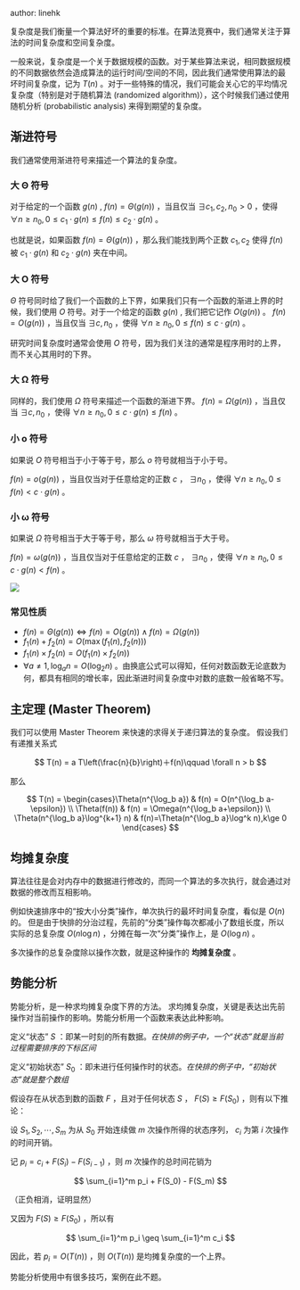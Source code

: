 author: linehk

复杂度是我们衡量一个算法好坏的重要的标准。在算法竞赛中，我们通常关注于算法的时间复杂度和空间复杂度。

一般来说，复杂度是一个关于数据规模的函数。对于某些算法来说，相同数据规模的不同数据依然会造成算法的运行时间/空间的不同，因此我们通常使用算法的最坏时间复杂度，记为 $T(n)$ 。对于一些特殊的情况，我们可能会关心它的平均情况复杂度（特别是对于随机算法 (randomized algorithm)），这个时候我们通过使用随机分析 (probabilistic analysis) 来得到期望的复杂度。

## 渐进符号

我们通常使用渐进符号来描述一个算法的复杂度。

### 大 Θ 符号

对于给定的一个函数 $g(n)$ , $f(n)=\Theta(g(n))$ ，当且仅当 $\exists c_1,c_2,n_0>0$ ，使得 $\forall n \ge n_0, 0\le c_1\cdot g(n)\le f(n) \le c_2\cdot g(n)$ 。

也就是说，如果函数 $f(n)=\Theta(g(n))$ ，那么我们能找到两个正数 $c_1, c_2$ 使得 $f(n)$ 被 $c_1\cdot g(n)$ 和 $c_2\cdot g(n)$ 夹在中间。

### 大 O 符号

 $\Theta$ 符号同时给了我们一个函数的上下界，如果我们只有一个函数的渐进上界的时候，我们使用 $O$ 符号。对于一个给定的函数 $g(n)$ , 我们把它记作 $O(g(n))$ 。 $f(n)=O(g(n))$ ，当且仅当 $\exists c,n_0$ ，使得 $\forall n \ge n_0,0\le f(n)\le c\cdot g(n)$ 。

研究时间复杂度时通常会使用 $O$ 符号，因为我们关注的通常是程序用时的上界，而不关心其用时的下界。

### 大 Ω 符号

同样的，我们使用 $\Omega$ 符号来描述一个函数的渐进下界。 $f(n)=\Omega(g(n))$ ，当且仅当 $\exists c,n_0$ ，使得 $\forall n \ge n_0,0\le c\cdot g(n)\le f(n)$ 。

### 小 o 符号

如果说 $O$ 符号相当于小于等于号，那么 $o$ 符号就相当于小于号。

 $f(n)=o(g(n))$ ，当且仅当对于任意给定的正数 $c$ ， $\exists n_0$ ，使得 $\forall n \ge n_0,0\le f(n)< c\cdot g(n)$ 。

### 小 ω 符号

如果说 $\Omega$ 符号相当于大于等于号，那么 $\omega$ 符号就相当于大于号。

 $f(n)=\omega(g(n))$ ，当且仅当对于任意给定的正数 $c$ ， $\exists n_0$ ，使得 $\forall n \ge n_0,0\le c\cdot g(n)< f(n)$ 。

![](images/order.png)

### 常见性质

-  $f(n) = \Theta(g(n))\Leftrightarrow f(n)=O(g(n))\land f(n)=\Omega(g(n))$ 
-  $f_1(n) + f_2(n) = O(\max(f_1(n), f_2(n)))$ 
-  $f_1(n) \times f_2(n) = O(f_1(n) \times f_2(n))$ 
-  $\forall a \neq 1, \log_a{n} = O(\log_2 n)$ 。由换底公式可以得知，任何对数函数无论底数为何，都具有相同的增长率，因此渐进时间复杂度中对数的底数一般省略不写。

## 主定理 (Master Theorem)

我们可以使用 Master Theorem 来快速的求得关于递归算法的复杂度。
假设我们有递推关系式

$$
T(n) = a T\left(\frac{n}{b}\right)＋f(n)\qquad \forall n > b
$$

那么

$$
T(n) = \begin{cases}\Theta(n^{\log_b a}) & f(n) = O(n^{\log_b a-\epsilon}) \\ \Theta(f(n)) & f(n) = \Omega(n^{\log_b a+\epsilon}) \\ \Theta(n^{\log_b a}\log^{k+1} n) & f(n)=\Theta(n^{\log_b a}\log^k n),k\ge 0 \end{cases}
$$

## 均摊复杂度

算法往往是会对内存中的数据进行修改的，而同一个算法的多次执行，就会通过对数据的修改而互相影响。

例如快速排序中的“按大小分类”操作，单次执行的最坏时间复杂度，看似是 $O(n)$ 的。
但是由于快排的分治过程，先前的“分类”操作每次都减小了数组长度，所以实际的总复杂度 $O(n \log n)$ ，分摊在每一次“分类”操作上，是 $O(\log n)$ 。

多次操作的总复杂度除以操作次数，就是这种操作的 **均摊复杂度** 。

## 势能分析

势能分析，是一种求均摊复杂度下界的方法。
求均摊复杂度，关键是表达出先前操作对当前操作的影响。势能分析用一个函数来表达此种影响。

定义“状态” $S$ ：即某一时刻的所有数据。*在快排的例子中，一个“状态”就是当前过程需要排序的下标区间*

定义“初始状态” $S_0$ ：即未进行任何操作时的状态。*在快排的例子中，“初始状态”就是整个数组*

假设存在从状态到数的函数 $F$ ，且对于任何状态 $S$ ， $F(S) \geq F(S_0)$ ，则有以下推论：

设 $S_1,S_2, \cdots ,S_m$ 为从 $S_0$ 开始连续做 $m$ 次操作所得的状态序列， $c_i$ 为第 $i$ 次操作的时间开销。

记 $p_i = c_i + F(S_i) - F(S_{i-1})$ ，则 $m$ 次操作的总时间花销为

$$
\sum_{i=1}^m p_i + F(S_0) - F(S_m)
$$

（正负相消，证明显然）

又因为 $F(S) \geq F(S_0)$ ，所以有

$$
\sum_{i=1}^m p_i \geq \sum_{i=1}^m c_i
$$

因此，若 $p_i = O(T(n))$ ，则 $O(T(n))$ 是均摊复杂度的一个上界。

势能分析使用中有很多技巧，案例在此不题。
